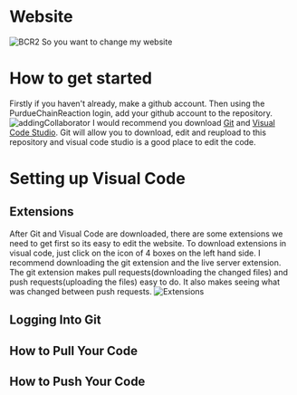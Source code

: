 # Website
![BCR2](https://github.com/PurdueChainReaction/Website/assets/136839609/d93af07e-174b-4ae8-968c-208b5a0bc476)
So you want to change my website

# How to get started
Firstly if you haven't already, make a github account. Then using the PurdueChainReaction login, add your github account to the repository. ![addingCollaborator](https://github.com/PurdueChainReaction/Website/assets/136839609/6f368dd6-3aed-4887-aaf3-ab34b57177c4) I would recommend you download [Git](https://git-scm.com/download/win) and [Visual Code Studio](https://code.visualstudio.com/download). Git will allow you to download, edit and reupload to this repository and visual code studio is a good place to edit the code.

# Setting up Visual Code
## Extensions
After Git and Visual Code are downloaded, there are some extensions we need to get first so its easy to edit the website. To download extensions in visual code, just click on the icon of 4 boxes on the left hand side. I recommend downloading the git extension and the live server extension. The git extension makes pull requests(downloading the changed files) and push requests(uploading the files) easy to do. It also makes seeing what was changed between push requests.
![Extensions](https://github.com/PurdueChainReaction/Website/assets/58526449/a0b3dea8-c7a4-432c-aefa-b1c2ba980b2f)

## Logging Into Git

## How to Pull Your Code


## How to Push Your Code
